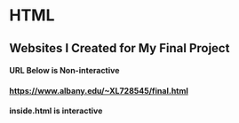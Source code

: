 # HTML
## Websites I Created for My Final Project
#### URL Below is Non-interactive 
#### https://www.albany.edu/~XL728545/final.html
#### inside.html is interactive
